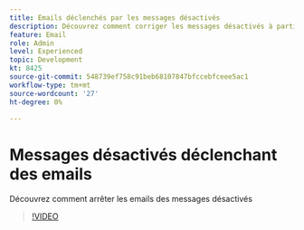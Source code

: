 ```yaml
---
title: Emails déclenchés par les messages désactivés
description: Découvrez comment corriger les messages désactivés à partir du déclenchement des emails
feature: Email
role: Admin
level: Experienced
topic: Development
kt: 8425
source-git-commit: 548739ef758c91beb68107847bfccebfceee5ac1
workflow-type: tm+mt
source-wordcount: '27'
ht-degree: 0%

---
```



# Messages désactivés déclenchant des emails

Découvrez comment arrêter les emails des messages désactivés
>[!VIDEO](https://video.tv.adobe.com/v/335981?quality=12)
